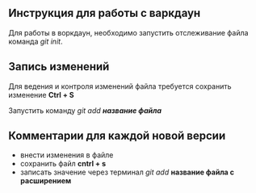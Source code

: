 ## Инструкция для работы с варкдаун
Для работы в воркдаун, необходимо запустить отслеживание файла команда *git init*.
## Запись изменений 
Для ведения и контроля изменений файла требуется сохранить изменение **Ctrl + S**

Запустить команду *git add **название файла***

## Комментарии для каждой новой версии

* внести изменения в файле
* сохранить файл **cntrl + s** 
* записать значение через терминал *git add* **название файла с расширением**

